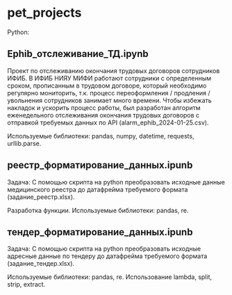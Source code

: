# pet_projects

Python:

## Ephib_отслеживание_ТД.ipynb
Проект по отслеживанию окончания трудовых договоров сотрудников ИФИБ. В ИФИБ НИЯУ МИФИ работают сотрудники с определенным сроком, прописанным в трудовом договоре, который необходимо регулярно мониторить, т.к. процесс переоформления / продления / увольнения сотрудников занимает много времени. Чтобы избежать накладок и ускорить процесс работы, был разработан алгоритм еженедельного отслеживания окончания трудовых договоров с отправкой требуемых данных по API (alarm_ephib_2024-01-25.csv).

Используемые библиотеки: pandas, numpy, datetime, requests, urllib.parse.

## реестр_форматирование_данных.ipunb
Задача: С помощью скрипта на python преобразовать исходные данные медицинского реестра до датафрейма требуемого формата (задание_реестр.xlsx).

Разработка функции. Используемые библиотеки: pandas, re.

## тендер_форматирование_данных.ipunb
Задача: С помощью скрипта на python преобразовать исходные адресные данные по тендеру до датафрейма требуемого формата (задание_тендер.xlsx).

Используемые библиотеки: pandas, re. Использование lambda, split, strip, extract.
